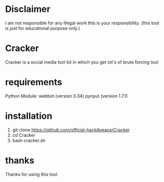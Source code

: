 # Disclaimer
I am not responsible for any illegal work this is your responsibility. (this tool is just for educational purpose only.)
# Cracker
Cracker is a social media tool kit in which you get lot's of brute forcing tool
# requirements
Python Module: webbot (version 0.34) pynput (version 1.7.1)
# installation 
1. git clone https://github.com/official-hack4peace/Cracker
2. cd Cracker
3. bash cracker.sh
# thanks
Thanks for using this tool.
